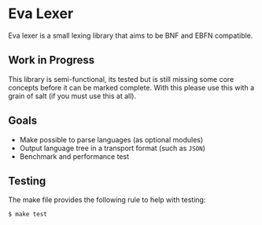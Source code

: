 # Eva Lexer

Eva lexer is a small lexing library that aims to be BNF and EBFN compatible.

## Work in Progress

This library is semi-functional, its tested but is still missing some core concepts before it can be marked complete.
With this please use this with a grain of salt (if you must use this at all).

## Goals

* Make possible to parse languages (as optional modules)
* Output language tree in a transport format (such as `JSON`)
* Benchmark and performance test

## Testing

The make file provides the following rule to help with testing:

```sh
$ make test
```
